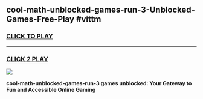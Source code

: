 
## cool-math-unblocked-games-run-3-Unblocked-Games-Free-Play #vittm
<h3>
<a href="https://us.freeplayer.one?title=cool-math-unblocked-games-run-3&ref=9M">CLICK TO PLAY</a></h3>
<hr>

<h3>
<a href="https://us.freeplayer.one?title=cool-math-unblocked-games-run-3&ref=9M">CLICK 2 PLAY</a>
  
</h3>

<a href="https://us.freeplayer.one?title=cool-math-unblocked-games-run-3&ref=9M"><img src="https://clearcache.store/games.png"></a>


**cool-math-unblocked-games-run-3 games unblocked: Your Gateway to Fun and Accessible Online Gaming**

